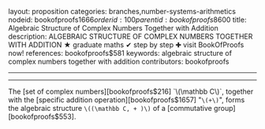 layout: proposition
categories: branches,number-systems-arithmetics
nodeid: bookofproofs$1666
orderid: 100
parentid: bookofproofs$8600
title: Algebraic Structure of Complex Numbers Together with Addition
description: ALGEBRAIC STRUCTURE OF COMPLEX NUMBERS TOGETHER WITH ADDITION ★ graduate maths ✔ step by step ✚ visit BookOfProofs now!
references: bookofproofs$581
keywords: algebraic structure of complex numbers together with addition
contributors: bookofproofs

---


---

The [set of complex numbers][bookofproofs$216] `\(\mathbb C\)`, together with the [specific addition operation][bookofproofs$1657] "`\(+\)`", forms the algebraic structure `\((\mathbb C, + )\)` of a [commutative group][bookofproofs$553].